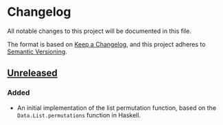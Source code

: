 # Changelog

All notable changes to this project will be documented in this file.

The format is based on [Keep a Changelog](https://keepachangelog.com/en/1.0.0/),
and this project adheres to [Semantic Versioning](https://semver.org/spec/v2.0.0.html).

## [Unreleased]

### Added

- An initial implementation of the list permutation function, based on the 
  `Data.List.permutations` function in Haskell.

[unreleased]: https://github.com/itamargiv/permutations